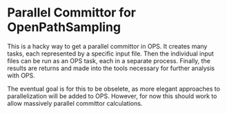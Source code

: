 # Parallel Committor for OpenPathSampling

This is a hacky way to get a parallel committor in OPS. It creates many
tasks, each represented by a specific input file. Then the individual input
files can be run as an OPS task, each in a separate process. Finally, the
results are returns and made into the tools necessary for further analysis
with OPS.

The eventual goal is for this to be obselete, as more elegant approaches to
parallelization will be added to OPS. However, for now this should work to
allow massively parallel committor calculations.
